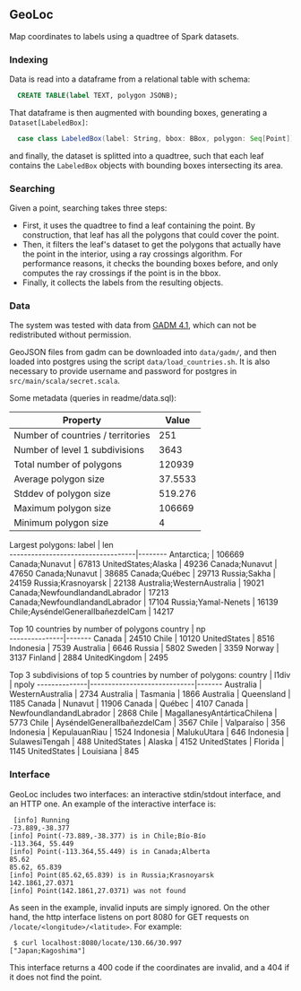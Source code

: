 ## GeoLoc

Map coordinates to labels using a quadtree of Spark datasets.

### Indexing
Data is read into a dataframe from a relational table with schema:
```sql
  CREATE TABLE(label TEXT, polygon JSONB);
```

That dataframe is then augmented with bounding boxes, generating a `Dataset[LabeledBox]`:
```scala
  case class LabeledBox(label: String, bbox: BBox, polygon: Seq[Point])
```
and finally, the dataset is splitted into a quadtree, such that each leaf contains the 
`LabeledBox` objects with bounding boxes intersecting its area.

### Searching
Given a point, searching takes three steps:
- First, it uses the quadtree to find a leaf containing the point. By construction, that leaf has all the polygons that could cover the point.
- Then, it filters the leaf's dataset to get the polygons that actually have the point in the interior, using a ray crossings algorithm. For performance reasons, it checks the bounding boxes before, and only computes the ray crossings if the point is in the bbox.
- Finally, it collects the labels from the resulting objects.

### Data
The system was tested with data from [GADM 4.1](https://gadm.org/data.html), which can not be redistributed without permission. 

GeoJSON files from gadm can be downloaded into `data/gadm/`, and then loaded into postgres using the script `data/load_countries.sh`. It is also necessary to provide username and password for postgres in `src/main/scala/secret.scala`.

Some metadata (queries in readme/data.sql):

Property | Value
-------- | --------
Number of countries / territories | 251
Number of level 1 subdivisions | 3643
Total number of polygons | 120939
Average polygon size   | 37.5533
Stddev of polygon size | 519.276
Maximum polygon size   | 106669
Minimum polygon size   | 4

Largest polygons:
               label               |  len   
-----------------------------------|--------
 Antarctica;                       | 106669
 Canada;Nunavut                    |  67813
 UnitedStates;Alaska               |  49236
 Canada;Nunavut                    |  47650
 Canada;Nunavut                    |  38685
 Canada;Québec                     |  29713
 Russia;Sakha                      |  24159
 Russia;Krasnoyarsk                |  22138
 Australia;WesternAustralia        |  19021
 Canada;NewfoundlandandLabrador    |  17213
 Canada;NewfoundlandandLabrador    |  17104
 Russia;Yamal-Nenets               |  16139
 Chile;AyséndelGeneralIbañezdelCam |  14217

Top 10 countries by number of polygons
    country    |  np   
---------------|-------
 Canada        | 24510
 Chile         | 10120
 UnitedStates  |  8516
 Indonesia     |  7539
 Australia     |  6646
 Russia        |  5802
 Sweden        |  3359
 Norway        |  3137
 Finland       |  2884
 UnitedKingdom |  2495


Top 3 subdivisions of top 5 countries by number of polygons:
   country    |            l1div            | npoly 
--------------|-----------------------------|-------
 Australia    | WesternAustralia            |  2734
 Australia    | Tasmania                    |  1866
 Australia    | Queensland                  |  1185
 Canada       | Nunavut                     | 11906
 Canada       | Québec                      |  4107
 Canada       | NewfoundlandandLabrador     |  2868
 Chile        | MagallanesyAntárticaChilena |  5773
 Chile        | AyséndelGeneralIbañezdelCam |  3567
 Chile        | Valparaíso                  |   356
 Indonesia    | KepulauanRiau               |  1524
 Indonesia    | MalukuUtara                 |   646
 Indonesia    | SulawesiTengah              |   488
 UnitedStates | Alaska                      |  4152
 UnitedStates | Florida                     |  1145
 UnitedStates | Louisiana                   |   845

### Interface
GeoLoc includes two interfaces: an interactive stdin/stdout interface, and an HTTP one. An example of the interactive interface is:
```
 [info] Running
-73.889,-38.377
[info] Point(-73.889,-38.377) is in Chile;Bío-Bío
-113.364, 55.449
[info] Point(-113.364,55.449) is in Canada;Alberta
85.62
85.62, 65.839
[info] Point(85.62,65.839) is in Russia;Krasnoyarsk
142.1861,27.0371
[info] Point(142.1861,27.0371) was not found

```
As seen in the example, invalid inputs are simply ignored.
On the other hand, the http interface listens on port 8080 for GET requests on `/locate/<longitude>/<latitude>`. For example:
```
 $ curl localhost:8080/locate/130.66/30.997
["Japan;Kagoshima"]
```
This interface returns a 400 code if the coordinates are invalid, and a 404 if it does not find the point.

